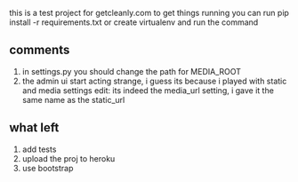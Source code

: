this is a test project for getcleanly.com to get things running you can run pip install -r requirements.txt or create virtualenv and run the command

comments
--------
1. in settings.py you should change the path for MEDIA_ROOT
2. the admin ui start acting strange, i guess its because i played with static and media settings
    edit: its indeed the media_url setting, i gave it the same name as the static_url

what left
---------
1. add tests
2. upload the proj to heroku
3. use bootstrap
